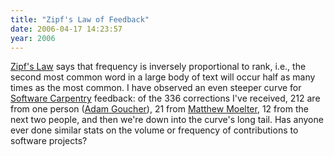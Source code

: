 ```yaml
---
title: "Zipf's Law of Feedback"
date: 2006-04-17 14:23:57
year: 2006
---
```

<a href="http://en.wikipedia.org/wiki/Zipf's_law">Zipf's Law</a> says that frequency is inversely proportional to rank, i.e., the second most common word in a large body of text will occur half as many times as the most common.  I have observed an even steeper curve for <a href="https://carpentries.org">Software Carpentry</a> feedback: of the 336 corrections I've received, 212 are from one person (<a href="http://www.ninjatactics.com">Adam Goucher</a>), 21 from <a href="http://www.calpoly.edu/~mmoelter/">Matthew Moelter</a>, 12 from the next two people, and then we're down into the curve's long tail.  Has anyone ever done similar stats on the volume or frequency of contributions to software projects?
